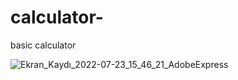 # calculator-
basic calculator 


![Ekran_Kaydı_2022-07-23_15_46_21_AdobeExpress](https://user-images.githubusercontent.com/103364929/180606036-6eefe09d-a20a-498b-bbed-971cfc0f32c9.gif)

